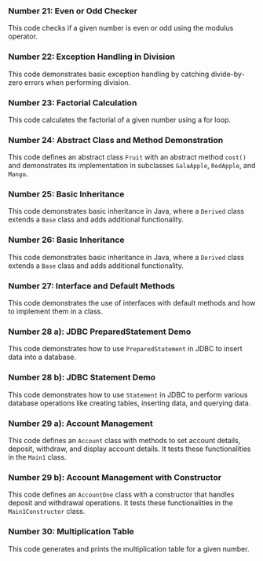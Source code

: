 ### Number 21: Even or Odd Checker  
This code checks if a given number is even or odd using the modulus operator.

### Number 22: Exception Handling in Division  
This code demonstrates basic exception handling by catching divide-by-zero errors when performing division.

### Number 23: Factorial Calculation  
This code calculates the factorial of a given number using a for loop.

### Number 24: Abstract Class and Method Demonstration  
This code defines an abstract class `Fruit` with an abstract method `cost()` and demonstrates its implementation in subclasses `GalaApple`, `RedApple`, and `Mango`.

### Number 25: Basic Inheritance  
This code demonstrates basic inheritance in Java, where a `Derived` class extends a `Base` class and adds additional functionality.

### Number 26: Basic Inheritance  
This code demonstrates basic inheritance in Java, where a `Derived` class extends a `Base` class and adds additional functionality.

### Number 27: Interface and Default Methods  
This code demonstrates the use of interfaces with default methods and how to implement them in a class.

### Number 28 a): JDBC PreparedStatement Demo  
This code demonstrates how to use `PreparedStatement` in JDBC to insert data into a database.

### Number 28 b): JDBC Statement Demo  
This code demonstrates how to use `Statement` in JDBC to perform various database operations like creating tables, inserting data, and querying data.

### Number 29 a): Account Management  
This code defines an `Account` class with methods to set account details, deposit, withdraw, and display account details. It tests these functionalities in the `Main1` class.

### Number 29 b): Account Management with Constructor  
This code defines an `AccountOne` class with a constructor that handles deposit and withdrawal operations. It tests these functionalities in the `Main1Constructor` class.

### Number 30: Multiplication Table  
This code generates and prints the multiplication table for a given number.
